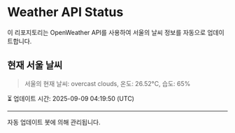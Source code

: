 
# Weather API Status

이 리포지토리는 OpenWeather API를 사용하여 서울의 날씨 정보를 자동으로 업데이트합니다.

## 현재 서울 날씨
> 서울의 현재 날씨: overcast clouds, 온도: 26.52°C, 습도: 65%

⏳ 업데이트 시간: 2025-09-09 04:19:50 (UTC)

---
자동 업데이트 봇에 의해 관리됩니다.
